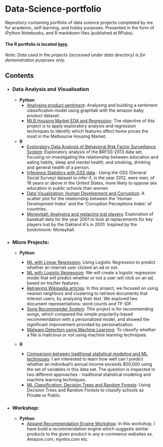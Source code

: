 # Data-Science-portfolio
Repository containing portfolio of data science projects completed by me for academic, self learning, and hobby purposes. Presented in the form of iPython Notebooks, and R markdown files (published at RPubs).

#### The R portfolio is located [here](https://rpubs.com/Pankajkarki786).

_Note: Data used in the projects (accessed under data directory) is for demonstration purposes only._

## Contents

- ### Data Analysis and Visualisation

	- __Python__ 
		- [Analysing product sentiment](https://github.com/PankajKarki/Data-Science-portfolio/blob/master/Analysing%20product%20sentiments.ipynb): Analysing and building a sentiment classification model using graphlab with the amazon baby product dataset. 
		- [MLB Housing Market EDA and Regression](https://github.com/PankajKarki/Data-Science-portfolio/blob/master/MLB%20Housing%20Market%20EDA%20and%20Regression.ipynb): The objective of this project is to apply exploratory analysis and regression techniques to identify which features affect home prices the most in the Melbourne Housing Market.
	- __R__ 
		- [Exploratory Data Analysis of Behavioral Risk Factor Surveillance System](https://rpubs.com/Pankajkarki786/369090): Exploratory analysis of the BRFSS-2013 data set, focusing on investigating the relationship between education and eating habits, sleep and mental health, and smoking, drinking and general health of a person. 
		- [Inference Statistics with GSS data](https://rpubs.com/Pankajkarki786/369261) : Using the GSS (General Social Survey) dataset to infer if, in the year 2012, were men, of 18 years or above in the United States, more likely to oppose sex education in public schools than women.
		- [Data Visualization: Human Development and Corruption](https://rpubs.com/Pankajkarki786/369270): A scatter plot for the relationship between the 'Human Development Index' and the 'Corruption Perceptions Index' of countries.
		- [Moneyball: Analysing and replacing lost players](https://rpubs.com/Pankajkarki786/369305): Exploration of baseball data for the year 2001 to look at replacements for key players lost by the Oakland A's in 2001. Inspired by the book/movie: Moneyball.
                
                
- ### Micro Projects:

	- __Python__
		- [ML with Linear Regression](https://github.com/PankajKarki/Data-Science-portfolio/blob/master/ML%20Micro%20Projects/Machine%20Learning%20with%20Linear%20Regression.ipynb): Using Logistic Regression to predict whether an internet user clicked an ad or not.
		- [ML with Logistic Regression](https://github.com/PankajKarki/Data-Science-portfolio/blob/master/ML%20Micro%20Projects/Machine%20Learning%20Logistic%20Regression.ipynb): We will create a logistic regression model that will predict whether or not a user will click on an ad, based on his/her features. 
		- [Retrieving Wikipedia articles](https://github.com/PankajKarki/Data-Science-portfolio/blob/master/Document%20Retrival%20System.ipynb): In this project, we focused on using nearest neighbors and clustering to retrieve documents that interest users, by analyzing their text. We explored two document representations: word counts and TF-IDF.
		- [Song Recommender System](https://github.com/PankajKarki/Data-Science-portfolio/blob/master/Song%20Recommender%20System.ipynb): This project is for recommending songs, which compared the simple popularity-based recommendation with a personalized model, and showed the significant improvement provided by personalization.
		- [Malware Detection using Machine Learning](https://github.com/PankajKarki/Data-Science-portfolio/blob/master/Malware%20Detection%20Classification.ipynb): To classify whether a file is malicious or not using machine learning techniques.
		

	- __R__
		- [Comparison between traditional statistical modeling and ML techniques](https://rpubs.com/Pankajkarki786/369094):  I am interested to learn how well can I predict whether an individual’s annual income exceeds $50,000 using the set of variables in this data set. The question is inspected in two different approaches - traditional statistical modeling and machine learning techniques. 
		- [ML Classification: Decision Trees and Random Forests](https://rpubs.com/Pankajkarki786/369264): Using Decision Trees and Random Forests to classify schools as Private or Public.
        

- ### Workshop:
	- __Python__
		- [Apparel Recommendation Engine Workshop](https://github.com/PankajKarki/Data-Science-portfolio/blob/master/Apparel%20Recommendation%20Engine/apparel-recommendation-engine.ipynb):  In this workshop, I have build a recommendation engine which suggests similar products to the given product in any e-commerce websites ex. Amazon.com, myntra.com etc.
		
	 

